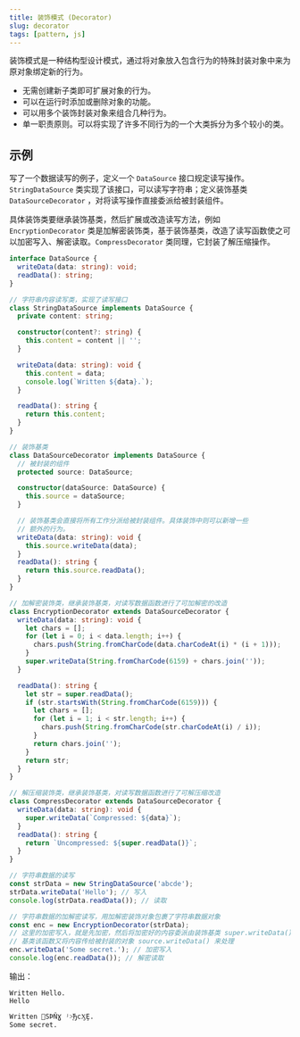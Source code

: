 ```yaml
---
title: 装饰模式 (Decorator)
slug: decorator
tags: [pattern, js]
---
```



装饰模式是一种结构型设计模式，通过将对象放入包含行为的特殊封装对象中来为原对象绑定新的行为。

- 无需创建新子类即可扩展对象的行为。
- 可以在运行时添加或删除对象的功能。
- 可以用多个装饰封装对象来组合几种行为。
- 单一职责原则。可以将实现了许多不同行为的一个大类拆分为多个较小的类。

## 示例

写了一个数据读写的例子，定义一个 `DataSource` 接口规定读写操作。`StringDataSource` 类实现了该接口，可以读写字符串；定义装饰基类 `DataSourceDecorator` ，对将读写操作直接委派给被封装组件。

具体装饰类要继承装饰基类，然后扩展或改造读写方法，例如 `EncryptionDecorator` 类是加解密装饰类，基于装饰基类，改造了读写函数使之可以加密写入、解密读取。`CompressDecorator` 类同理，它封装了解压缩操作。

```ts
interface DataSource {
  writeData(data: string): void;
  readData(): string;
}

// 字符串内容读写类，实现了读写接口
class StringDataSource implements DataSource {
  private content: string;

  constructor(content?: string) {
    this.content = content || '';
  }

  writeData(data: string): void {
    this.content = data;
    console.log(`Written ${data}.`);
  }

  readData(): string {
    return this.content;
  }
}

// 装饰基类
class DataSourceDecorator implements DataSource {
  // 被封装的组件
  protected source: DataSource;

  constructor(dataSource: DataSource) {
    this.source = dataSource;
  }

  // 装饰基类会直接将所有工作分派给被封装组件。具体装饰中则可以新增一些
  // 额外的行为。
  writeData(data: string): void {
    this.source.writeData(data);
  }
  readData(): string {
    return this.source.readData();
  }
}

// 加解密装饰类，继承装饰基类，对读写数据函数进行了可加解密的改造
class EncryptionDecorator extends DataSourceDecorator {
  writeData(data: string): void {
    let chars = [];
    for (let i = 0; i < data.length; i++) {
      chars.push(String.fromCharCode(data.charCodeAt(i) * (i + 1)));
    }
    super.writeData(String.fromCharCode(6159) + chars.join(''));
  }

  readData(): string {
    let str = super.readData();
    if (str.startsWith(String.fromCharCode(6159))) {
      let chars = [];
      for (let i = 1; i < str.length; i++) {
        chars.push(String.fromCharCode(str.charCodeAt(i) / i));
      }
      return chars.join('');
    }
    return str;
  }
}

// 解压缩装饰类，继承装饰基类，对读写数据函数进行了可解压缩改造
class CompressDecorator extends DataSourceDecorator {
  writeData(data: string): void {
    super.writeData(`Compressed: ${data}`);
  }
  readData(): string {
    return `Uncompressed: ${super.readData()}`;
  }
}

// 字符串数据的读写
const strData = new StringDataSource('abcde');
strData.writeData('Hello'); // 写入
console.log(strData.readData()); // 读取

// 字符串数据的加解密读写，用加解密装饰对象包裹了字符串数据对象
const enc = new EncryptionDecorator(strData);
// 这里的加密写入，就是先加密，然后将加密好的内容委派由装饰基类 super.writeData() 处理，
// 基类该函数又将内容传给被封装的对象 source.writeData() 来处理
enc.writeData('Some secret.'); // 加密写入
console.log(enc.readData()); // 解密读取
```

输出：

```
Written Hello.
Hello

Written ᠏SÞŇƔ ʲ˃̘ЂϲӼȨ.
Some secret.
```